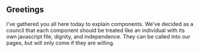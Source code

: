 ## Greetings
I've gathered you all here today to explain components. We've decided as a council that each component should be treated like an individual with its own javascript file, dignity, and independence. They can be called into our pages, but will only come if they are willing. 